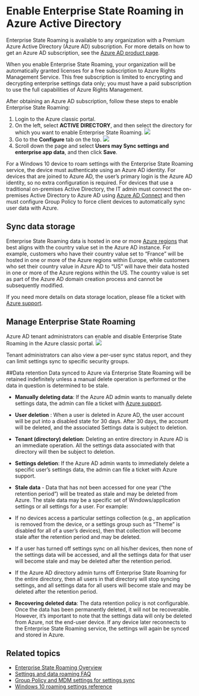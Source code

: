 <properties
	pageTitle="Enable Enterprise State Roaming in Azure Active Directory | Microsoft Azure"
	description="Frequently asked questions about Enterprise State Roaming Settings in Windows devices. Enterprise State Roaming provides users with a unified experience across their Windows devices and reduces the time needed for configuring a new device."
	services="active-directory"
    keywords="enterprise settings sync, windows cloud"
	documentationCenter=""
	authors="femila"
	manager="stevenpo"
	editor="curtand"/>

<tags
	ms.service="active-directory"  
	ms.workload="identity"
	ms.tgt_pltfrm="na"
	ms.devlang="na"
	ms.topic="article"
	ms.date="02/02/2016"
	ms.author="femila"/>

# Enable Enterprise State Roaming in Azure Active Directory

Enterprise State Roaming is available to any organization with a Premium Azure Active Directory (Azure AD) subscription. For more details on how to get an Azure AD subscription, see the [Azure AD product page](https://azure.microsoft.com/services/active-directory).

When you enable Enterprise State Roaming, your organization will be automatically granted licenses for a free subscription to Azure Rights Management Service. This free subscription is limited to encrypting and decrypting enterprise settings data only; you must have a paid subscription to use the full capabilities of Azure Rights Management. 

After obtaining an Azure AD subscription, follow these steps to enable Enterprise State Roaming:
 
1. Login to the Azure classic portal. 
2. On the left, select **ACTIVE DIRECTORY**, and then select the directory for which you want to enable Enterprise State Roaming.
![](./media/active-directory-enterprise-state-roaming/active-directory-enterprise-state-roaming.png)	 
3. Go to the **Configure** tab on the top.
![](./media/active-directory-enterprise-state-roaming/active-directory-enterprise-state-roaming-configure.png)
4.	Scroll down the page and select **Users may Sync settings and enterprise app data**, and then click **Save**.
 
For a Windows 10 device to roam settings with the Enterprise State Roaming service, the device must authenticate using an Azure AD identity. For devices that are joined to Azure AD, the user’s primary login is the Azure AD identity, so no extra configuration is required. For devices that use a traditional on-premises Active Directory, the IT admin must connect the on-premises Active Directory to Azure AD using [Azure AD Connect](active-directory-aadconnect.md) and then must configure Group Policy to force client devices to automatically sync user data with Azure.

## Sync data storage
Enterprise State Roaming data is hosted in one or more [Azure regions](https://azure.microsoft.com/regions/) that best aligns with the country value set in the Azure AD instance. For example, customers who have their country value set to “France” will be hosted in one or more of the Azure regions within Europe, while customers who set their country value in Azure AD to “US” will have their data hosted in one or more of the Azure regions within the US. The country value is set as part of the Azure AD domain creation process and cannot be subsequently modified. 

If you need more details on data storage location, please file a ticket with [Azure support](https://azure.microsoft.com/support/options/).

## Manage Enterprise State Roaming
Azure AD tenant administrators can enable and disable Enterprise State Roaming in the Azure classic portal.
![](./media/active-directory-enterprise-state-roaming/active-directory-enterprise-state-roaming-manage.png)

Tenant administrators can also view a per-user sync status report, and they can limit settings sync to specific security groups.

##Data retention
Data synced to Azure via Enterprise State Roaming will be retained indefinitely unless a manual delete operation is performed or the data in question is determined to be stale.
 
- **Manually deleting data**: If the Azure AD admin wants to manually delete settings data, the admin can file a ticket with [Azure support](https://azure.microsoft.com/en-us/support/options/).
 
 - **User deletion** : When a user is deleted in Azure AD, the user account will be put into a disabled state for 30 days. After 30 days, the account will be deleted, and the associated Settings data is subject to deletion. 
 - **Tenant (directory) deletion**: Deleting an entire directory in Azure AD is an immediate operation. All the settings data associated with that directory will then be subject to deletion. 
 - **Settings deletion**: If the Azure AD admin wants to immediately delete a specific user’s settings data, the admin can file a ticket with Azure support. 
- **Stale data** - Data that has not been accessed for one year (“the retention period”) will be treated as stale and may be deleted from Azure. The stale data may be a specific set of Windows/application settings or all settings for a user. For example: 
 - If no devices access a particular settings collection (e.g., an application is removed from the device, or a settings group such as “Theme” is disabled for all of a user’s devices), then that collection will become stale after the retention period and may be deleted. 
 - If a user has turned off settings sync on all his/her devices, then none of the settings data will be accessed, and all the settings data for that user will become stale and may be deleted after the retention period. 
 - If the Azure AD directory admin turns off Enterprise State Roaming for the entire directory, then all users in that directory will stop syncing settings, and all settings data for all users will become stale and may be deleted after the retention period. 

- **Recovering deleted data**: 
The data retention policy is not configurable. Once the data has been permanently deleted, it will not be recoverable. However, it’s important to note that the settings data will only be deleted from Azure, not the end-user device. If any device later reconnects to the Enterprise State Roaming service, the settings will again be synced and stored in Azure.

## Related topics
- [Enterprise State Roaming Overview](active-directory-windows-enterprise-sync-overview.md)
- [Settings and data roaming FAQ](active-directory-windows-enterprise-sync-faqs.md)
- [Group Policy and MDM settings for settings sync](active-directory-windows-enterprise-sync-overview.md)
- [Windows 10 roaming settings reference](active-directory-windows-enterprise-sync-windows-settings-reference.md)
